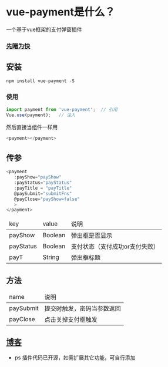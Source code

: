 # vue-payment是什么？
一个基于vue框架的支付弹窗插件
### [先睹为快](http://www.stite.net/content/caseDemo/vue-payment/)
## 安装
```javascript
npm install vue-payment -S
```
### 使用
```javascript
import payment from 'vue-payment';  // 引用
Vue.use(payment);   // 注入
```
然后直接当组件一样用

```javascript
<payment></payment>
```

## 传参

```javascript
<payment 
   :payShow="payShow" 
   :payStatus="payStatus" 
   :payTitle = "payTitle"
   @paySubmit="submitFns" 
   @payClose="payShow=false"
   >
</payment>
``` 
<table width="100%" border="0">
    <thead>
    <tr>
        <td>key</td>
        <td>value</td>
        <td>说明</td>
    </tr>
    </thead>
    <tbody>
        <tr>
            <td>
                payShow
            </td>
            <td>
                Boolean
            </td>
            <td>
                弹出框是否显示
            </td>
        </tr>
        <tr>
            <td>
                payStatus
            </td>
            <td>
                Boolean
            </td>
            <td>
                支付状态（支付成功or支付失败）
            </td>
        </tr>
        <tr>
            <td>
                payT
            </td>
            <td>
                String
            </td>
            <td>
                弹出框标题
            </td>
        </tr>
    </tbody>
</table>

## 方法


<table width="100%" border="0">
    <thead>
    <tr>
        <td>name</td>
        <td>说明</td>
    </tr>
    </thead>
    <tbody>
        <tr>
            <td>
                paySubmit
            </td>
            <td>
                提交时触发，密码当参数返回
            </td>
        </tr>
        <tr>
            <td>
                payClose
            </td>
            <td>
                点击关掉支付框触发
            </td>
        </tr>
    </tbody>
</table>

## [博客](http://www.stite.net)

* ps 插件代码已开源，如需扩展其它功能，可自行添加
